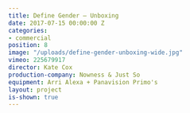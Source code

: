 ```yaml
---
title: Define Gender — Unboxing
date: 2017-07-15 00:00:00 Z
categories:
- commercial
position: 8
image: "/uploads/define-gender-unboxing-wide.jpg"
vimeo: 225679917
director: Kate Cox
production-company: Nowness & Just So
equipment: Arri Alexa + Panavision Primo's
layout: project
is-shown: true
---
```


